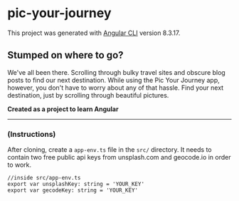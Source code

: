 # pic-your-journey

This project was generated with [Angular CLI](https://github.com/angular/angular-cli) version 8.3.17.

## Stumped on where to go?
We've all been there. Scrolling through bulky travel sites and obscure blog posts to find our next destination. While using the Pic Your Journey app, however, you don't have to worry about any of that hassle. Find your next destination, just by scrolling through beautiful pictures.

**Created as a project to learn Angular**

---

### (Instructions)
After cloning, create a `app-env.ts` file in the `src/` directory. It needs to contain two free public api keys from unsplash.com and geocode.io in order to work.

```
//inside src/app-env.ts
export var unsplashKey: string = 'YOUR_KEY'
export var gecodeKey: string = 'YOUR_KEY'
```
